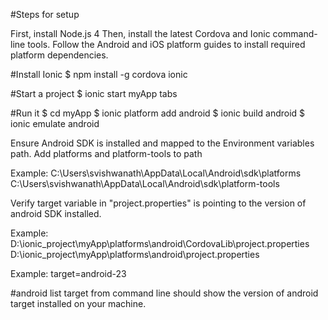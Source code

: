 
#Steps for setup

First, install Node.js 4
Then, install the latest Cordova and Ionic command-line tools. 
Follow the Android and iOS platform guides to install required platform dependencies.

#Install Ionic
$ npm install -g cordova ionic

#Start a project
$ ionic start myApp tabs

#Run it
$ cd myApp
$ ionic platform add android
$ ionic build android
$ ionic emulate android

Ensure Android SDK is installed and mapped to the Environment variables path.
Add platforms and platform-tools to path

Example: 
C:\Users\svishwanath\AppData\Local\Android\sdk\platforms
C:\Users\svishwanath\AppData\Local\Android\sdk\platform-tools

Verify target variable in "project.properties" is pointing to the version of android SDK installed.

Example:
D:\ionic_project\myApp\platforms\android\CordovaLib\project.properties
D:\ionic_project\myApp\platforms\android\project.properties

Example:
target=android-23

#android list target from command line should show the version of android target installed on your machine.
